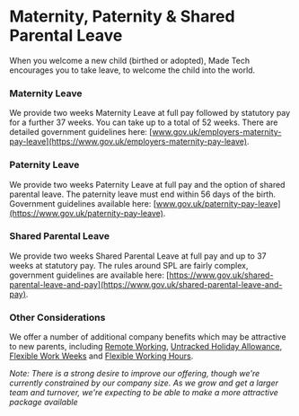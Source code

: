 # Maternity, Paternity & Shared Parental Leave

When you welcome a new child (birthed or adopted), Made Tech encourages you to take leave, to welcome the child into the world.

### Maternity Leave
We provide two weeks Maternity Leave at full pay followed by statutory pay for a further 37 weeks. You can take up to a total of 52 weeks. There are detailed government guidelines here: [www.gov.uk/employers-maternity-pay-leave](https://www.gov.uk/employers-maternity-pay-leave).

### Paternity Leave
We provide two weeks Paternity Leave at full pay and the option of shared parental leave. The paternity leave must end within 56 days of the birth. Government guidelines available here: [www.gov.uk/paternity-pay-leave](https://www.gov.uk/paternity-pay-leave).

### Shared Parental Leave
We provide two weeks Shared Parental Leave at full pay and up to 37 weeks at statutory pay. The rules around SPL are fairly complex, government guidelines are available here: [https://www.gov.uk/shared-parental-leave-and-pay](https://www.gov.uk/shared-parental-leave-and-pay).

### Other Considerations
We offer a number of additional company benefits which may be attractive to new parents, including [Remote Working](/benefits/remote_working.md), [Untracked Holiday Allowance](/benefits/untracked_holiday.md), [Flexible Work Weeks](/benefits/flexible_working.md) and [Flexible Working Hours](/benefits/working_hours.md). 

_Note: There is a strong desire to improve our offering, though we're currently constrained by our company size. As we grow and get a larger team and turnover, we're expecting to be able to make a more attractive package available_
